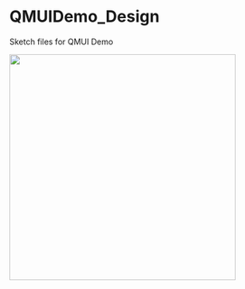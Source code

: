 # QMUIDemo_Design
Sketch files for QMUI Demo

<img src="https://user-images.githubusercontent.com/1190261/66374601-f2ad5200-e9dd-11e9-854c-296c877b9087.png" width="400" />
